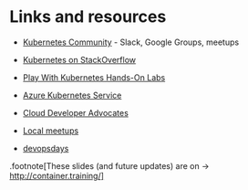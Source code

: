 # Links and resources

- [Kubernetes Community](https://kubernetes.io/community/) - Slack, Google Groups, meetups

- [Kubernetes on StackOverflow](https://stackoverflow.com/questions/tagged/kubernetes)

- [Play With Kubernetes Hands-On Labs](https://medium.com/@marcosnils/introducing-pwk-play-with-k8s-159fcfeb787b)

- [Azure Kubernetes Service](https://docs.microsoft.com/azure/aks/)

- [Cloud Developer Advocates](https://developer.microsoft.com/advocates/)

- [Local meetups](https://www.meetup.com/)

- [devopsdays](https://www.devopsdays.org/)

.footnote[These slides (and future updates) are on → http://container.training/]
